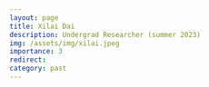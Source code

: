 ```yaml
---
layout: page
title: Xilai Dai
description: Undergrad Researcher (summer 2023)
img: /assets/img/xilai.jpeg
importance: 3
redirect: 
category: past
---
```

